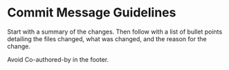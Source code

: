 # Commit Message Guidelines

Start with a summary of the changes. Then follow with a list of bullet points detailing the files changed, what was changed, and the reason for the change.

Avoid Co-authored-by in the footer.